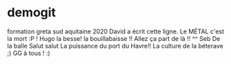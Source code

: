 # demogit
formation greta sud aquitaine 2020
David a écrit cette ligne.
Le MÉTAL c'est la mort :P ! Hugo
la besse! la bouillabaisse !! Allez ça part de là !! ^^ Seb
De la balle
Salut salut
La puissance du port du Havre!! La culture de la béterave ;) 
GG à tous ! :)
